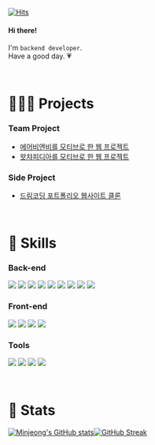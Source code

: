 <!--
**minjeongcode/minjeongcode** is a ✨ _special_ ✨ repository because its `README.md` (this file) appears on your GitHub profile.

Here are some ideas to get you started:

- 🔭 I’m currently working on ...
- 🌱 I’m currently learning ...
- 👯 I’m looking to collaborate on ...
- 🤔 I’m looking for help with ...
- 💬 Ask me about ...
- 📫 How to reach me: ...
- 😄 Pronouns: ...
- ⚡ Fun fact: ...
-->
[![Hits](https://hits.seeyoufarm.com/api/count/incr/badge.svg?url=https%3A%2F%2Fgithub.com%2Fminjeongcode&count_bg=%23023E8A&title_bg=%23666262&icon=&icon_color=%23E7E7E7&title=hits&edge_flat=false)](https://hits.seeyoufarm.com)
<br>

#### Hi there!
I'm `backend developer`.<br>
Have a good day. 💗

<br>

# 🏃🏻‍♀️ Projects

### Team Project

- [에어비엔비를 모티브로 한 웹 프로젝트](https://github.com/minjeongcode/26-2nd-WeAreBnB-backend)
- [왓챠피디아를 모티브로 한 웹 프로젝트](https://github.com/minjeongcode/26-1st-WETCHAPEDIA-backend)

### Side Project

- [드림코딩 포트폴리오 웹사이트 클론](https://minjeongcode.github.io/Portfolio/)

<br>

# 📌 Skills

### Back-end
<img src="https://img.shields.io/badge/Python-3776AB?style=flat-square&logo=Python&logoColor=white"/>&nbsp;<img src="https://img.shields.io/badge/Django-092E20?style=flat-square&logo=Django&logoColor=white"/>&nbsp;<img src="https://img.shields.io/badge/JavaScript-F7DF1E?style=flat-square&logo=JavaScript&logoColor=black"/>&nbsp;<img src="https://img.shields.io/badge/Node.js-339933?style=flat-square&logo=Node.js&logoColor=white"/>&nbsp;<img src="https://img.shields.io/badge/MySQL-4479A1?style=flat-square&logo=MySQL&logoColor=white"/>&nbsp;<img src="https://img.shields.io/badge/Sequelize-52B0E7?style=flat-square&logo=Sequelize&logoColor=white"/>&nbsp;<img src="https://img.shields.io/badge/MongoDB-47A248?style=flat-square&logo=MongoDB&logoColor=white"/>&nbsp;<img src="https://img.shields.io/badge/Amazon%20AWS-232F3E?style=flat-square&logo=Amazon%20AWS&logoColor=white"/>&nbsp;<img src="https://img.shields.io/badge/Docker-2496ED?style=flat-square&logo=Docker&logoColor=white"/>

### Front-end
<img src="https://img.shields.io/badge/HTML5-E34F26?style=flat-square&logo=HTML5&logoColor=white"/>&nbsp;<img src="https://img.shields.io/badge/CSS3-1572B6?style=flat-square&logo=CSS3&logoColor=white"/>&nbsp;<img src="https://img.shields.io/badge/JavaScript-F7DF1E?style=flat-square&logo=JavaScript&logoColor=black"/>&nbsp;<img src="https://img.shields.io/badge/Bootstrap-7952B3?style=flat-square&logo=Bootstrap&logoColor=white"/>

### Tools
<img src="https://img.shields.io/badge/Git-F05032?style=flat-square&logo=Git&logoColor=white"/>&nbsp;<img src="https://img.shields.io/badge/Visual%20Studio%20Code-007ACC?style=flat-square&logo=Visual%20Studio%20Code&logoColor=white"/>&nbsp;<img src="https://img.shields.io/badge/Slack-4A154B?style=flat-square&logo=Slack&logoColor=white"/>&nbsp;<img src="https://img.shields.io/badge/Trello-0052CC?style=flat-square&logo=Trello&logoColor=white"/>

<br>

# 🌱 Stats

[![Minjeong's GitHub stats](https://github-readme-stats.vercel.app/api?username=minjeongcode&show_icons=true&theme=tokyonight&hide_border=true)](https://github.com/minjeongcode)[![GitHub Streak](https://github-readme-streak-stats.herokuapp.com/?user=minjeongcode&theme=tokyonight&hide_border=true)](https://github.com/minjeongcode)

<!-- <p align="center">
 <img src="https://github-readme-stats.vercel.app/api?username=minjeongcode&show_icons=true&theme=tokyonight&hide_border=true" alt="Minjeong's GitHub stats" width="450" height="300"/>
 <img src="https://github-readme-streak-stats.herokuapp.com/?user=minjeongcode&theme=tokyonight&hide_border=true" alt="GitHub Streak" width="450" height="300"/>
</p> -->

